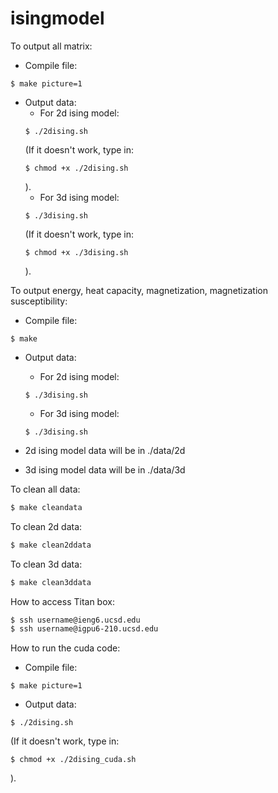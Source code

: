 # isingmodel

To output all matrix:
  - Compile file:
  ```
  $ make picture=1
  ```
  - Output data:
    - For 2d ising model:
    ```
    $ ./2dising.sh
    ```
    (If it doesn't work, type in:
    ```
    $ chmod +x ./2dising.sh
    ```
    ).
    - For 3d ising model:
    ```
    $ ./3dising.sh
    ```
    (If it doesn't work, type in:
    ```
    $ chmod +x ./3dising.sh
    ```
    ).

To output energy, heat capacity, magnetization, magnetization susceptibility:
  - Compile file:
  ```
  $ make
  ```
  - Output data:
    - For 2d ising model:
    ```
    $ ./3dising.sh
    ```
    - For 3d ising model:
    ```
    $ ./3dising.sh
    ```

- 2d ising model data will be in ./data/2d
- 3d ising model data will be in ./data/3d

To clean all data:
```sh
$ make cleandata
```
To clean 2d data:
```sh
$ make clean2ddata
```
To clean 3d data:
```sh
$ make clean3ddata
```

How to access Titan box:
```sh
$ ssh username@ieng6.ucsd.edu
$ ssh username@igpu6-210.ucsd.edu
```

How to run the cuda code:
  - Compile file:
  ```
  $ make picture=1
  ```
  - Output data:
  ```
  $ ./2dising.sh
  ```
  (If it doesn't work, type in:
  ```
  $ chmod +x ./2dising_cuda.sh
  ```
  ).
